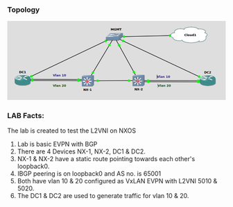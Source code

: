 ### Topology

![Topology](nxos_evpn.png)

### LAB Facts:

The lab is created to test the L2VNI on NXOS

1. Lab is basic EVPN with BGP
2. There are 4 Devices NX-1, NX-2, DC1 & DC2.
3. NX-1 & NX-2 have a static route pointing towards each other's loopback0.
4. IBGP peering is on loopback0 and AS no. is 65001
5. Both have vlan 10 & 20 configured as VxLAN EVPN with L2VNI 5010 & 5020.
6. The DC1 & DC2 are used to generate traffic for vlan 10 & 20.
